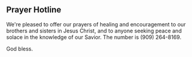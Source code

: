 ## Prayer Hotline

We're pleased to offer our prayers of healing and encouragement to our brothers and sisters in Jesus Christ, and to anyone seeking peace and solace in the knowledge of our Savior. The number is (909) 264-8169.

God bless.